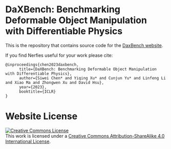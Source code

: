# DaXBench: Benchmarking Deformable Object Manipulation with Differentiable Physics

This is the repository that contains source code for the [DaxBench website](https://DaxBench.github.io).

If you find Nerfies useful for your work please cite:
```
@inproceedings{chen2023daxbench,
      title={DaXBench: Benchmarking Deformable Object Manipulation with Differentiable Physics}, 
      author={Siwei Chen* and Yiqing Xu* and Cunjun Yu* and Linfeng Li and Xiao Ma and Zhongwen Xu and David Hsu},
      year={2023},
      booktitle={ICLR}
}
```

# Website License
<a rel="license" href="http://creativecommons.org/licenses/by-sa/4.0/"><img alt="Creative Commons License" style="border-width:0" src="https://i.creativecommons.org/l/by-sa/4.0/88x31.png" /></a><br />This work is licensed under a <a rel="license" href="http://creativecommons.org/licenses/by-sa/4.0/">Creative Commons Attribution-ShareAlike 4.0 International License</a>.
